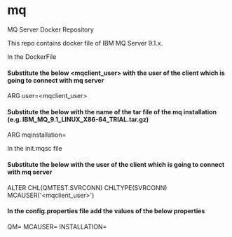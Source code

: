 # mq
MQ Server Docker Repository

This repo contains docker file of IBM MQ Server 9.1.x.

In the DockerFile

#### Substitute the below <mqclient_user> with the user of the client which is going to connect with mq server
ARG user=<mqclient_user>

#### Substitute the below <mqinstallation> with the name of the tar file of the mq installation (e.g. IBM_MQ_9.1_LINUX_X86-64_TRIAL.tar.gz)
ARG mqinstallation=<mqinstallation tar file name>

In the init.mqsc file

#### Substitute the below with the user of the client which is going to connect with mq server
ALTER CHL(QMTEST.SVRCONN) CHLTYPE(SVRCONN) MCAUSER('<mqclient_user>')

#### In the config.properties file add the values of the below properties
QM=
MCAUSER=
INSTALLATION=
